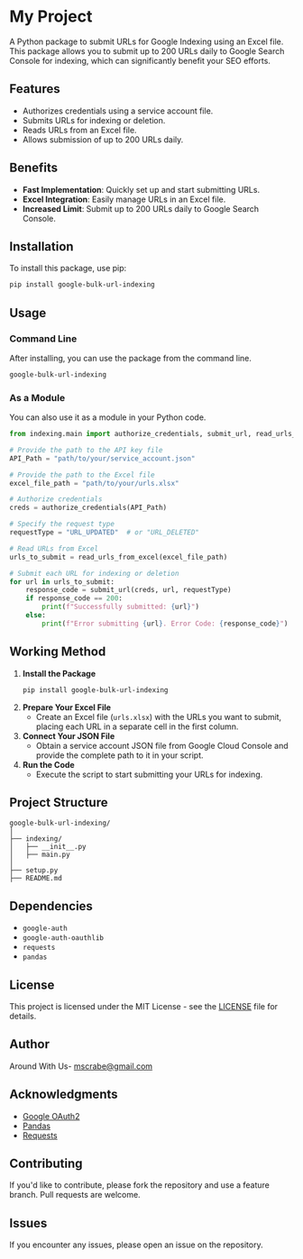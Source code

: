 
# My Project

A Python package to submit URLs for Google Indexing using an Excel file. This package allows you to submit up to 200 URLs daily to Google Search Console for indexing, which can significantly benefit your SEO efforts.

## Features

- Authorizes credentials using a service account file.
- Submits URLs for indexing or deletion.
- Reads URLs from an Excel file.
- Allows submission of up to 200 URLs daily.

## Benefits

- **Fast Implementation**: Quickly set up and start submitting URLs.
- **Excel Integration**: Easily manage URLs in an Excel file.
- **Increased Limit**: Submit up to 200 URLs daily to Google Search Console.

## Installation

To install this package, use pip:

```sh
pip install google-bulk-url-indexing
```

## Usage

### Command Line

After installing, you can use the package from the command line.

```sh
google-bulk-url-indexing
```

### As a Module

You can also use it as a module in your Python code.

```python
from indexing.main import authorize_credentials, submit_url, read_urls_from_excel

# Provide the path to the API key file
API_Path = "path/to/your/service_account.json"

# Provide the path to the Excel file
excel_file_path = "path/to/your/urls.xlsx"

# Authorize credentials
creds = authorize_credentials(API_Path)

# Specify the request type
requestType = "URL_UPDATED"  # or "URL_DELETED"

# Read URLs from Excel
urls_to_submit = read_urls_from_excel(excel_file_path)

# Submit each URL for indexing or deletion
for url in urls_to_submit:
    response_code = submit_url(creds, url, requestType)
    if response_code == 200:
        print(f"Successfully submitted: {url}")
    else:
        print(f"Error submitting {url}. Error Code: {response_code}")

```

## Working Method

1. **Install the Package**
    ```sh
    pip install google-bulk-url-indexing
    ```
2. **Prepare Your Excel File**
    - Create an Excel file (`urls.xlsx`) with the URLs you want to submit, placing each URL in a separate cell in the first column.
3. **Connect Your JSON File**
    - Obtain a service account JSON file from Google Cloud Console and provide the complete path to it in your script.
4. **Run the Code**
    - Execute the script to start submitting your URLs for indexing.

## Project Structure

```
google-bulk-url-indexing/
│
├── indexing/
│   ├── __init__.py
│   ├── main.py
│
├── setup.py
├── README.md
```

## Dependencies

- `google-auth`
- `google-auth-oauthlib`
- `requests`
- `pandas`

## License

This project is licensed under the MIT License - see the [LICENSE](LICENSE) file for details.

## Author

Around With Us- [mscrabe@gmail.com](mailto:mscrabe@gmail.com)

## Acknowledgments

- [Google OAuth2](https://google-auth.readthedocs.io/)
- [Pandas](https://pandas.pydata.org/)
- [Requests](https://docs.python-requests.org/)

## Contributing

If you'd like to contribute, please fork the repository and use a feature branch. Pull requests are welcome.

## Issues

If you encounter any issues, please open an issue on the repository.
